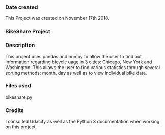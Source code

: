 ### Date created
This Project was created on November 17th 2018.

### BikeShare Project

### Description
This project uses pandas and numpy to allow the user to find out information regarding bicycle uage in 3 cities: Chicago, New York and Washington. This allows the user to find various statistics through several sorting methods: month, day as well as to view individual bike data.

### Files used
bikeshare.py


### Credits
I consulted Udacity as well as the Python 3 documentation when working on this project.
